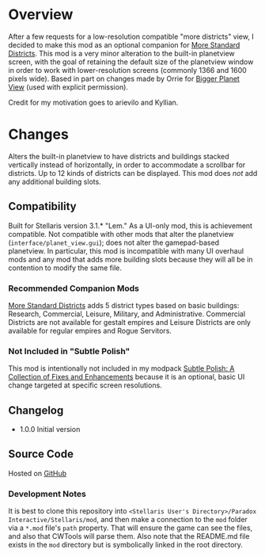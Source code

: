 # Overview

After a few requests for a low-resolution compatible "more districts" view, I decided to make this mod as an optional companion for [More Standard Districts](https://steamcommunity.com/sharedfiles/filedetails/?id=2650611194).  This mod is a very minor alteration to the built-in planetview screen, with the goal of retaining the default size of the planetview window in order to work with lower-resolution screens (commonly 1366 and 1600 pixels wide).  Based in part on changes made by Orrie for [Bigger Planet View](https://steamcommunity.com/sharedfiles/filedetails/?id=1587178040) (used with explicit permission).

Credit for my motivation goes to arievilo and Kyllian.

# Changes

Alters the built-in planetview to have districts and buildings stacked vertically instead of horizontally, in order to accommodate a scrollbar for districts.  Up to 12 kinds of districts can be displayed.  This mod does _not_ add any additional building slots.

## Compatibility

Built for Stellaris version 3.1.\* "Lem."  As a UI-only mod, this is achievement compatible.  Not compatible with other mods that alter the planetview (`interface/planet_view.gui`); does not alter the gamepad-based planetview.  In particular, this mod is incompatible with many UI overhaul mods and any mod that adds more building slots because they will all be in contention to modify the same file.

### Recommended Companion Mods

[More Standard Districts](https://steamcommunity.com/sharedfiles/filedetails/?id=2650611194) adds 5 district types based on basic buildings: Research, Commercial, Leisure, Military, and Administrative.  Commercial Districts are not available for gestalt empires and Leisure Districts are only available for regular empires and Rogue Servitors.

### Not Included in "Subtle Polish"

This mod is intentionally not included in my modpack [Subtle Polish: A Collection of Fixes and Enhancements](https://steamcommunity.com/sharedfiles/filedetails/?id=2522974089) because it is an optional, basic UI change targeted at specific screen resolutions.

## Changelog

* 1.0.0 Initial version

## Source Code

Hosted on [GitHub](https://github.com/corsairmarks/basic-more-districts-planetview)

### Development Notes

It is best to clone this repository into `<Stellaris User's Directory>/Paradox Interactive/Stellaris/mod`, and then make a connection to the `mod` folder via a `*.mod` file's `path` property.  That will ensure the game can see the files, and also that CWTools will parse them.  Also note that the README.md file exists in the `mod` directory but is symbolically linked in the root directory.